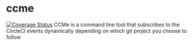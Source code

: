 # ccme
[![Coverage
Status](https://coveralls.io/repos/iureguimaraes/ccme/badge.svg?branch=master&service=github)](https://coveralls.io/github/iureguimaraes/ccme?branch=master)
CCMe is a command line tool that subscribes to the CircleCI events dynamically depending on which git project you choose to follow
